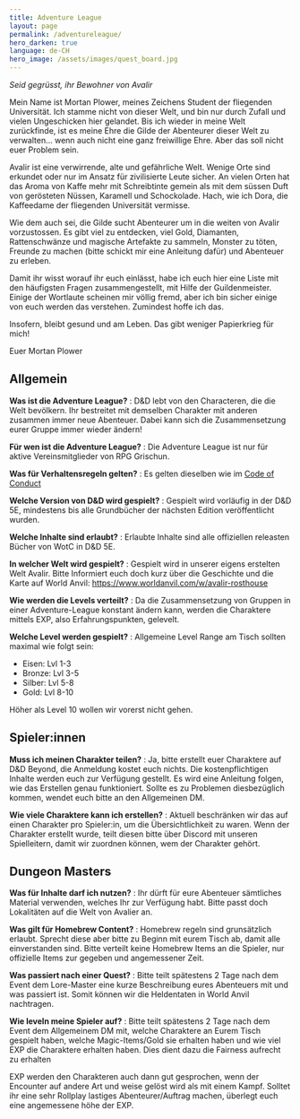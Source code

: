 ```yaml
---
title: Adventure League
layout: page
permalink: /adventureleague/
hero_darken: true
language: de-CH
hero_image: /assets/images/quest_board.jpg
---
```


_Seid gegrüsst, ihr Bewohner von Avalir_

Mein Name ist Mortan Plower, meines Zeichens Student der fliegenden Universität. Ich stamme nicht von dieser Welt, und bin nur durch Zufall und vielen Ungeschicken hier gelandet. Bis ich wieder in meine Welt zurückfinde, ist es meine Ehre die Gilde der Abenteurer dieser Welt zu verwalten... wenn auch nicht eine ganz freiwillige Ehre. Aber das soll nicht euer Problem sein.

Avalir ist eine verwirrende, alte und gefährliche Welt. Wenige Orte sind erkundet oder nur im Ansatz für zivilisierte Leute sicher. An vielen Orten hat das Aroma von Kaffe mehr mit Schreibtinte gemein als mit dem süssen Duft von gerösteten Nüssen, Karamell und Schockolade. Hach, wie ich Dora, die Kaffeedame der fliegenden Universität vermisse.

Wie dem auch sei, die Gilde sucht Abenteurer um in die weiten von Avalir vorzustossen. Es gibt viel zu entdecken, viel Gold, Diamanten, Rattenschwänze und magische Artefakte zu sammeln, Monster zu töten, Freunde zu machen (bitte schickt mir eine Anleitung dafür) und Abenteuer zu erleben.

Damit ihr wisst worauf ihr euch einlässt, habe ich euch hier eine Liste mit den häufigsten Fragen zusammengestellt, mit Hilfe der Guildenmeister. Einige der Wortlaute scheinen mir völlig fremd, aber ich bin sicher einige von euch werden das verstehen. Zumindest hoffe ich das.

Insofern, bleibt gesund und am Leben. Das gibt weniger Papierkrieg für mich!

Euer Mortan Plower

## Allgemein

**Was ist die Adventure League?**
: D&D lebt von den Characteren, die die Welt bevölkern. Ihr bestreitet mit demselben Charakter mit anderen zusammen immer neue Abenteuer. Dabei kann sich die Zusammensetzung eurer Gruppe immer wieder ändern!

**Für wen ist die Adventure League?**
: Die Adventure League ist nur für aktive Vereinsmitglieder von RPG Grischun.

**Was für Verhaltensregeln gelten?**
: Es gelten dieselben wie im [Code of Conduct](/verein/codeofconduct/)

**Welche Version von D&D wird gespielt?**
: Gespielt wird vorläufig in der D&D 5E, mindestens bis alle Grundbücher der nächsten Edition veröffentlicht wurden.

**Welche Inhalte sind erlaubt?**
: Erlaubte Inhalte sind alle offiziellen releasten Bücher von WotC in D&D 5E.

**In welcher Welt wird gespielt?**
: Gespielt wird in unserer eigens erstelten Welt Avalir. Bitte Informiert euch doch kurz über die Geschichte und die Karte auf World Anvil: https://www.worldanvil.com/w/avalir-rosthouse

**Wie werden die Levels verteilt?**
: Da die Zusammensetzung von Gruppen in einer Adventure-League konstant ändern kann, werden die Charaktere mittels EXP, also Erfahrungspunkten, gelevelt.

**Welche Level werden gespielt?**
: Allgemeine Level Range am Tisch sollten maximal wie folgt sein:

- Eisen: Lvl 1-3
- Bronze: Lvl 3-5
- Silber: Lvl 5-8
- Gold: Lvl 8-10

Höher als Level 10 wollen wir vorerst nicht gehen.

## Spieler:innen

**Muss ich meinen Charakter teilen?**
: Ja, bitte erstellt euer Charaktere auf D&D Beyond, die Anmeldung kostet euch nichts. Die kostenpflichtigen Inhalte werden euch zur Verfügung gestellt. Es wird eine Anleitung folgen, wie das Erstellen genau funktioniert. Sollte es zu Problemen diesbezüglich kommen, wendet euch bitte an den Allgemeinen DM.

**Wie viele Charaktere kann ich erstellen?**
: Aktuell beschränken wir das auf einen Charakter pro Spieler:in, um die Übersichtlichkeit zu waren. Wenn der Charakter erstellt wurde, teilt diesen bitte über Discord mit unseren Spielleitern, damit wir zuordnen können, wem der Charakter gehört.

## Dungeon Masters

**Was für Inhalte darf ich nutzen?**
: Ihr dürft für eure Abenteuer sämtliches Material verwenden, welches Ihr zur Verfügung habt. Bitte passt doch Lokalitäten auf die Welt von Avalier an.

**Was gilt für Homebrew Content?**
: Homebrew regeln sind grunsätzlich erlaubt. Sprecht diese aber bitte zu Beginn mit eurem Tisch ab, damit alle einverstanden sind. Bitte verteilt keine Homebrew Items an die Spieler, nur offizielle Items zur gegeben und angemessener Zeit.

**Was passiert nach einer Quest?**
: Bitte teilt spätestens 2 Tage nach dem Event dem Lore-Master eine kurze Beschreibung eures Abenteuers mit und was passiert ist. Somit können wir die Heldentaten in World Anvil nachtragen.

**Wie leveln meine Spieler auf?**
: Bitte teilt spätestens 2 Tage nach dem Event dem Allgemeinem DM mit, welche Charaktere an Eurem Tisch gespielt haben, welche Magic-Items/Gold sie erhalten haben und wie viel EXP die Charaktere erhalten haben. Dies dient dazu die Fairness aufrecht zu erhalten

EXP werden den Charakteren auch dann gut gesprochen, wenn der Encounter auf andere Art und weise gelöst wird als mit einem Kampf. Solltet ihr eine sehr Rollplay lastiges Abenteurer/Auftrag machen, überlegt euch eine angemessene höhe der EXP.
